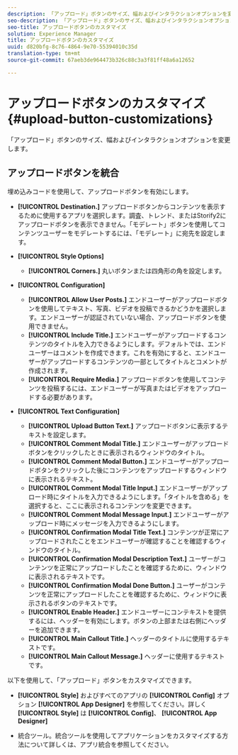 ```yaml
---
description: 「アップロード」ボタンのサイズ、幅およびインタラクションオプションを変更します。
seo-description: 「アップロード」ボタンのサイズ、幅およびインタラクションオプションを変更します。
seo-title: アップロードボタンのカスタマイズ
solution: Experience Manager
title: アップロードボタンのカスタマイズ
uuid: d820bfg-8c76-4864-9e70-55394010c35d
translation-type: tm+mt
source-git-commit: 67aeb3de964473b326c88c3a3f81ff48a6a12652

---
```



# アップロードボタンのカスタマイズ{#upload-button-customizations}

「アップロード」ボタンのサイズ、幅およびインタラクションオプションを変更します。

## アップロードボタンを統合

埋め込みコードを使用して、アップロードボタンを有効にします。

* **[!UICONTROL Destination.]** アップロードボタンからコンテンツを表示するために使用するアプリを選択します。調査、トレンド、またはStorify2にアップロードボタンを表示できません。「モデレート」ボタンを使用してコンテンツユーザーをモデレートするには、「モデレート」に宛先を設定します。
* **[!UICONTROL Style Options]** 

   * **[!UICONTROL Corners.]** 丸いボタンまたは四角形の角を設定します。

* **[!UICONTROL Configuration]** 

   * **[!UICONTROL Allow User Posts.]** エンドユーザーがアップロードボタンを使用してテキスト、写真、ビデオを投稿できるかどうかを選択します。エンドユーザーが認証されていない場合、アップロードボタンを使用できません。
   * **[!UICONTROL Include Title.]** エンドユーザーがアップロードするコンテンツのタイトルを入力できるようにします。デフォルトでは、エンドユーザーはコメントを作成できます。これを有効にすると、エンドユーザーがアップロードするコンテンツの一部としてタイトルとコメントが作成されます。
   * **[!UICONTROL Require Media.]** アップロードボタンを使用してコンテンツを投稿するには、エンドユーザーが写真またはビデオをアップロードする必要があります。

* **[!UICONTROL Text Configuration]** 

   * **[!UICONTROL Upload Button Text.]** アップロードボタンに表示するテキストを設定します。
   * **[!UICONTROL Comment Modal Title.]** エンドユーザーがアップロードボタンをクリックしたときに表示されるウィンドウのタイトル。
   * **[!UICONTROL Comment Modal Button.]** エンドユーザーがアップロードボタンをクリックした後にコンテンツをアップロードするウィンドウに表示されるテキスト。
   * **[!UICONTROL Comment Modal Title Input.]** エンドユーザーがアップロード時にタイトルを入力できるようにします。「タイトルを含める」を選択すると、ここに表示されるコンテンツを変更できます。
   * **[!UICONTROL Comment Modal Message Input.]** エンドユーザーがアップロード時にメッセージを入力できるようにします。
   * **[!UICONTROL Confirmation Modal Title Text.]** コンテンツが正常にアップロードされたことをエンドユーザーが確認することを確認するウィンドウのタイトル。
   * **[!UICONTROL Confirmation Modal Description Text.]** ユーザーがコンテンツを正常にアップロードしたことを確認するために、ウィンドウに表示されるテキストです。
   * **[!UICONTROL Confirmation Modal Done Button.]** ユーザーがコンテンツを正常にアップロードしたことを確認するために、ウィンドウに表示されるボタンのテキストです。
   * **[!UICONTROL Enable Header.]** エンドユーザーにコンテキストを提供するには、ヘッダーを有効にします。ボタンの上部または右側にヘッダーを追加できます。
   * **[!UICONTROL Main Callout Title.]** ヘッダーのタイトルに使用するテキストです。
   * **[!UICONTROL Main Callout Message.]** ヘッダーに使用するテキストです。

以下を使用して、「アップロード」ボタンをカスタマイズできます。

* **[!UICONTROL Style]** およびすべてのアプリの **[!UICONTROL Config]** オプション **[!UICONTROL App Designer]** を参照してください。詳しく **[!UICONTROL Style]** は **[!UICONTROL Config]**、 **[!UICONTROL App Designer]** 

* 統合ツール。統合ツールを使用してアプリケーションをカスタマイズする方法について詳しくは、アプリ統合を参照してください。

